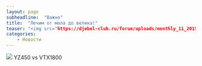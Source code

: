 ```yaml
---
layout: page
subheadline:  "Важно"
title:  "Лечим от мала до велика!"
teaser: "<img src="https://djebel-club.ru/forum/uploads/monthly_11_2015/post-2071-1448541214_thumb.jpg"/>Ремонтируем любые мотоциклы!"
categories:
    - Новости
---
```

![](https://djebel-club.ru/forum/uploads/monthly_11_2015/post-2071-1448541214_thumb.jpg)
YZ450 vs VTX1800
